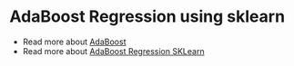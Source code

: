 # AdaBoost Regression using sklearn
- Read more about [AdaBoost](https://en.wikipedia.org/wiki/AdaBoost)
- Read more about [AdaBoost Regression SKLearn](https://scikit-learn.org/stable/modules/generated/sklearn.ensemble.AdaBoostRegressor.html)


